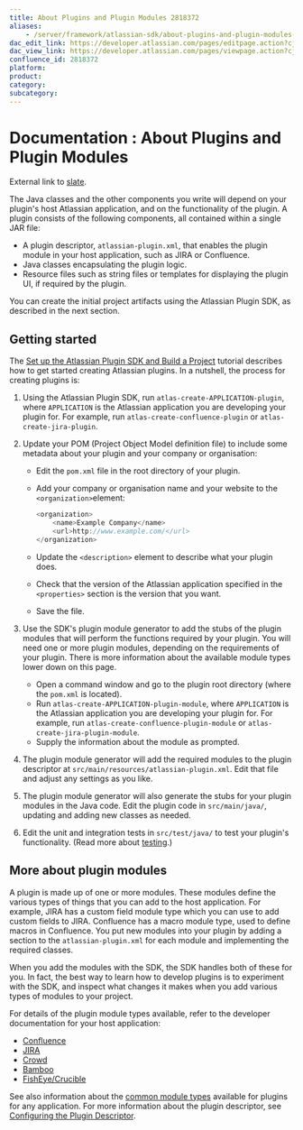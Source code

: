 ```yaml
---
title: About Plugins and Plugin Modules 2818372
aliases:
    - /server/framework/atlassian-sdk/about-plugins-and-plugin-modules-2818372.html
dac_edit_link: https://developer.atlassian.com/pages/editpage.action?cjm=wozere&pageId=2818372
dac_view_link: https://developer.atlassian.com/pages/viewpage.action?cjm=wozere&pageId=2818372
confluence_id: 2818372
platform:
product:
category:
subcategory:
---
```

# Documentation : About Plugins and Plugin Modules

External link to <a href="http://www.slate.com/" class="external-link">slate</a>.

The Java classes and the other components you write will depend on your plugin's host Atlassian application, and on the functionality of the plugin. A plugin consists of the following components, all contained within a single JAR file:

-   A plugin descriptor, `atlassian-plugin.xml`, that enables the plugin module in your host application, such as JIRA or Confluence.
-   Java classes encapsulating the plugin logic.
-   Resource files such as string files or templates for displaying the plugin UI, if required by the plugin.

You can create the initial project artifacts using the Atlassian Plugin SDK, as described in the next section.

## Getting started

The [Set up the Atlassian Plugin SDK and Build a Project](/server/framework/atlassian-sdk/set-up-the-atlassian-plugin-sdk-and-build-a-project-2818660.html) tutorial describes how to get started creating Atlassian plugins. In a nutshell, the process for creating plugins is:

1.  Using the Atlassian Plugin SDK, run `atlas-create-APPLICATION-plugin`, where `APPLICATION` is the Atlassian application you are developing your plugin for. For example, run `atlas-create-confluence-plugin` or `atlas-create-jira-plugin`.
2.  Update your POM (Project Object Model definition file) to include some metadata about your plugin and your company or organisation:
    -   Edit the `pom.xml` file in the root directory of your plugin.
    -   Add your company or organisation name and your website to the `<organization>`element:

        ``` javascript
        <organization>
            <name>Example Company</name>
            <url>http://www.example.com/</url>
        </organization>
        ```

    -   Update the `<description>` element to describe what your plugin does.
    -   Check that the version of the Atlassian application specified in the `<properties>` section is the version that you want.
    -   Save the file.

3.  Use the SDK's plugin module generator to add the stubs of the plugin modules that will perform the functions required by your plugin. You will need one or more plugin modules, depending on the requirements of your plugin. There is more information about the available module types lower down on this page.
    -   Open a command window and go to the plugin root directory (where the `pom.xml` is located).
    -   Run `atlas-create-APPLICATION-plugin-module`, where `APPLICATION` is the Atlassian application you are developing your plugin for. For example, run `atlas-create-confluence-plugin-module` or `atlas-create-jira-plugin-module`.
    -   Supply the information about the module as prompted.
4.  The plugin module generator will add the required modules to the plugin descriptor at `src/main/resources/atlassian-plugin.xml`. Edit that file and adjust any settings as you like.
5.  The plugin module generator will also generate the stubs for your plugin modules in the Java code. Edit the plugin code in `src/main/java/`, updating and adding new classes as needed.
6.  Edit the unit and integration tests in `src/test/java/` to test your plugin's functionality. (Read more about [testing](/server/framework/atlassian-sdk/reloading-a-plugin-after-changes-2818373.html).)

## More about plugin modules

A plugin is made up of one or more modules. These modules define the various types of things that you can add to the host application. For example, JIRA has a custom field module type which you can use to add custom fields to JIRA. Confluence has a macro module type, used to define macros in Confluence. You put new modules into your plugin by adding a section to the `atlassian-plugin.xml` for each module and implementing the required classes.

When you add the modules with the SDK, the SDK handles both of these for you. In fact, the best way to learn how to develop plugins is to experiment with the SDK, and inspect what changes it makes when you add various types of modules to your project.

For details of the plugin module types available, refer to the developer documentation for your host application:

-   [Confluence](https://developer.atlassian.com/display/CONFDEV/Confluence+Plugin+Module+Types)
-   [JIRA](https://developer.atlassian.com/display/JIRADEV/About+JIRA+Plugin+Development)
-   [Crowd](https://developer.atlassian.com/display/CROWDDEV/Developing+Plugins+for+Crowd)
-   [Bamboo](https://developer.atlassian.com/display/BAMBOODEV/Bamboo+Plugin+Module+Types)
-   [FishEye/Crucible](https://developer.atlassian.com/display/FECRUDEV/Plugin+Module+Types)

See also information about the [common module types](/server/framework/atlassian-sdk/plugin-modules-852136.html) available for plugins for any application. For more information about the plugin descriptor, see [Configuring the Plugin Descriptor](/server/framework/atlassian-sdk/configuring-the-plugin-descriptor-852008.html).


























